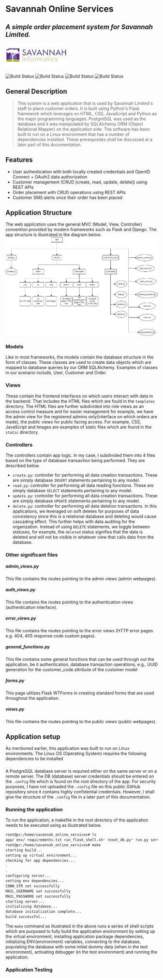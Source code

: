 # Savannah Online Services
## _A simple order placement system for Savannah Limited._

![Alt](https://github.com/samariwa/savannah_online_services/blob/main/app/static/img/savannah_logo.png?raw=true)

![Build Status](https://img.shields.io/github/directory-file-count/samariwa/savannah_online_services?style=flat-square) ![Build Status](https://img.shields.io/github/languages/count/samariwa/savannah_online_services?color=red&style=flat-square) ![Build Status](https://img.shields.io/github/languages/top/samariwa/savannah_online_services?color=green&style=flat-square)
![Build Status](https://img.shields.io/github/contributors/samariwa/savannah_online_services?color=green&style=flat-square)

## General Description
>This system is a web application that is used by Savannah Limited's staff to place customer orders. It is built using Python's Flask framework which leverages on HTML, CSS, JavaScript and Python as the major programming languages. PostgreSQL was used as the database and it was manipulated by SQLAlchemy ORM (Object Relational Mapper) on the application side. The software has been built to run on a Linux environment that has a number of dependencies installed. These prerequisites shall be discussed at a later part of this documentation.

## Features
- User authentication with both locally created credentials and OpenID Connect + OAuth2 data authorization
- Customer management (CRUD [create, read, update, delete]) using REST APIs
- Order placement with CRUD operations using REST APIs
- Customer SMS alerts once their order has been placed

## Application Structure
The web application uses the general MVC (Model, View, Controller) convention provided by modern frameworks such as Flask and Django. The app structure is illustrated in the diagram below.
![Alt](https://github.com/samariwa/savannah_online_services/blob/main/app_structure.png?raw=true)
### Models
Like in most frameworks, the models contain the database structure in the form of classes. These classes are used to create data objects which are mapped to database queries by our ORM SQLAlchemy. Examples of classes in our scenario include, User, Customer and Order.
### Views
These contain the frontend interfaces on which users interact with data in the backend. That includes the HTML files which are fould in the `templates` directory. The HTML files are further subdivided into role views as an access control measure and for easier management for example, we have the admin view for the registered admins only(interface on which orders are made), the public views for public facing access. For example, CSS, JavaScript and Images are examples of static files which are found in the `static` directory.
### Controllers
The controllers contain app logic. In my case, I subdivided them into 4 files based on the type of database transaction being performed. They are described below.
- `create.py`: controller for performing all data creation transactions. These are simply database `INSERT` statements pertaining to any model.
- `read.py`: controller for performing all data reading functions. These are simply database `SELECT` statements pertaining to any model.
- `update.py`: controller for performing all data creation transactions. These are simply database `UPDATE` statements pertaining to any model.
- `delete.py`: controller for performing all data deletion transactions. In this applications, we leveraged on soft deletes for purposes of data consistency since this is a relational database and deleting would cause cascading effect. This further helps with data auditing for the organization. Instead of using `DELETE` statements, we toggle between statuses, for example, the `deleted` status signifies that the data is deleted and will not be visible in whatever view that calls data from the database.
### Other significant files
##### admin_views.py
This file contains the routes pointing to the admin views (admin webpages).
##### auth_views.py
This file contains the routes pointing to the authentication views (authentication interface).
##### error_views.py
This file contains the routes pointing to the error views (HTTP error pages e.g. 404, 405 response code custom pages).
##### general_functions.py
This file contains some general functions that can be used through out the application, be it authentication, database transaction operations, e.g., UUID generation for the customer_code attribute of the customer model
##### forms.py  
This page utilizes Flask WTForms in creating standard forms that are used throughout the application.
##### views.py
This file contains the routes pointing to the public views (public webpages).
## Application setup
As mentioned earlier, this application was built to run on Linux environments. The Linux OS (Operating System) requires the following dependencies to be installed
##### _***<List all dependencies from requirements.txt>***_
A PostgreSQL database server is required either on the same server or on a remote server. The DB (database) server credentials should be entered on the `.config` file which is found on the root directory of the app. For security purposes, I have not uploaded the `.config` file on this public GitHub repository since it contains highly confidential credentials. However, I shall give the structure of the `.config` file in a later part of this documentation.
### Running the application
To run the application,  a makefile in the root directory of the application needs to be executed using as illustrated below.
```sh
root@pc:/home/savannah_online_services# ls
app/ env/ requirements.txt run_flask_shell.sh* reset_db.py* run.py server_config.sh* make*
root@pc:/home/savannah_online_services# make
starting build...
setting up virtual environment...
checking for app dependencies...
.
.
configuring server...
setting env dependencies...
CONN_STR set successfully
MAIL_USERNAME set successfully
MAIL_PASSWORD set successfully
starting server...
initializing database...
database initialization complete...
build successful...
```
The `make` command as illustrated in the above runs a series of shell scripts which are purposed to fully build the application environment by setting up the virtual environment, installing application package dependencies, initializing ENV(environment) variables, connecting to the database, populating the database with some initial dummy data (when in the test environment), activating debugger (in the test environment) and running the application.

### Application Testing


